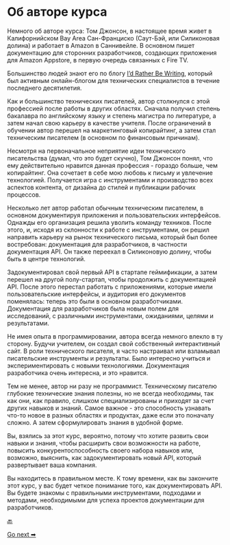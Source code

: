 # Об авторе курса

Немного об авторе курса: Том Джонсон,  в настоящее время живет в Калифорнийском Bay Area Сан-Франциско (Саут-Бэй, или Силиконовая долина) и работает в Amazon в Саннивейле. В основном пишет документацию для сторонних разработчиков, создающих приложения для Amazon Appstore, в первую очередь связанных с Fire TV.

Большинство людей знают его по блогу  [I’d Rather Be Writing](https://idratherbewriting.com/), который был активным онлайн-блогом для технических специалистов в течение последнего десятилетия.

Как и большинство технических писателей, автор столкнулся с этой профессией после работы в других областях. Сначала получил степень бакалавра по английскому языку и степень магистра по литературе, а затем начал свою карьеру в качестве учителя. После ограничений в обучении автор перешел на маркетинговый копирайтинг, а затем стал техническим писателем (в основном по финансовым причинам).

Несмотря на первоначальное неприятие идеи технического писательства (думал, что это будет скучно), Том Джонсон понял, что ему действительно нравится данная профессия - гораздо больше, чем копирайтинг. Она сочетает в себе мою любовь к письму и увлечение технологией. Получается игра с инструментами и производство всех аспектов контента, от дизайна до стилей и публикации рабочих процессов.

Несколько лет автор работал обычным техническим писателем, в основном документируя приложения и пользовательских интерфейсов. Однажды его организация решила уволить команду техников. После этого, и, исходя из склонности к работе с инструментами, он решил направить карьеру на рынок технического письма, который был более востребован: документация для разработчиков, в частности документация API. Он также переехал в Силиконовую долину, чтобы быть в центре технологий.

Задокументировал свой первый API в стартапе геймификации, а затем перешел на другой полу-стартап, чтобы продолжить с документацией API. После этого перестал работать с приложениями, которые имели пользовательские интерфейсы, и аудитория его документов поменялась: теперь это были в основном разработчиками. Документация для разработчиков была новым полем для исследований, с различными инструментами, ожиданиями, целями и результатами.

Не имея опыта в программировании, автора всегда немного влекло в ту сторону. Будучи учителем, он создал свой собственный интерактивный сайт. В роли технического писателя, я часто настраивал или взламывал писательские инструменты и результаты. Было интересно учиться и экспериментировать с новыми технологиями. Документация разработчика очень интересна, и это нравится.

Тем не менее, автор ни разу не программист. Техническому писателю глубокие технические знания полезны, но не всегда необходимы, так как они, как правило, слишком специализированы и приходят за счет других навыков и знаний. Самое важное - это способность узнавать что-то новое в разных областях и продуктах, даже если это поначалу сложно. А затем сформулировать знания в удобной форме.

Вы, взялись за этот курс, вероятно, потому что хотите развить свои навыки и знания, чтобы расширить свои возможности на работе, повысить конкурентоспособность своего набора навыков или, возможно, выяснить, как задокументировать новый API, который развертывает ваша компания.

Вы находитесь в правильном месте. К тому времени, как вы закончите этот курс, у вас будет четкое понимание того, как документировать API. Вы будете знакомы с правильными инструментами, подходами и методами, необходимыми для успеха проектов документации для разработчиков.

[🔙](what-for-this-course.md)

[Go next ➡](api-doc-market.md)
